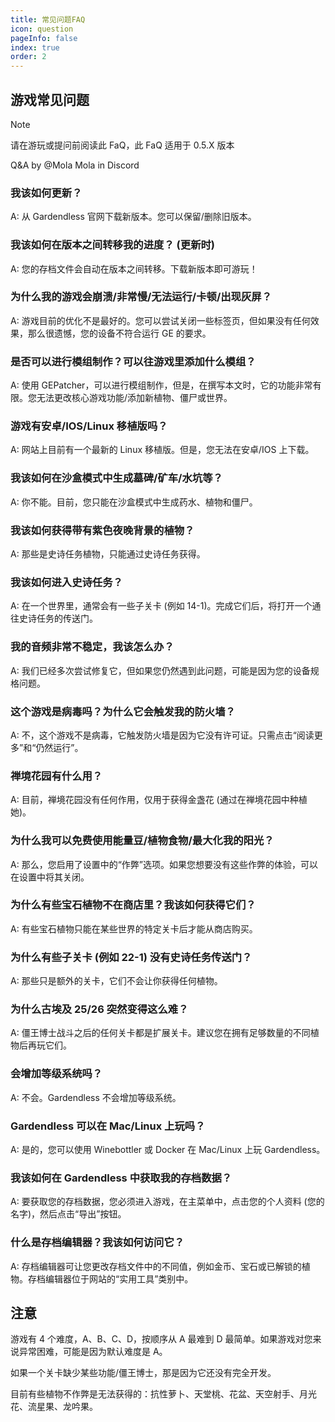 ```yaml
---
title: 常见问题FAQ
icon: question
pageInfo: false
index: true
order: 2
---
```


<script setup>
    import { onMounted } from 'vue';
    onMounted(() => {
        (window.adsbygoogle = window.adsbygoogle || []).push({});
    })
</script>

## 游戏常见问题

> [!note]
> 请在游玩或提问前阅读此 FaQ，此 FaQ 适用于 0.5.X 版本
>
> Q&A by @Mola Mola in Discord

<ins class="adsbygoogle"
     style="display:block"
     data-ad-client="ca-pub-7637695321442015"
     data-ad-slot="3900516289"
     data-ad-format="auto"
     data-full-width-responsive="true">
</ins>

### 我该如何更新？

A: 从 Gardendless 官网下载新版本。您可以保留/删除旧版本。

### 我该如何在版本之间转移我的进度？ (更新时)

A: 您的存档文件会自动在版本之间转移。下载新版本即可游玩！

### 为什么我的游戏会崩溃/非常慢/无法运行/卡顿/出现灰屏？

A: 游戏目前的优化不是最好的。您可以尝试关闭一些标签页，但如果没有任何效果，那么很遗憾，您的设备不符合运行 GE 的要求。

### 是否可以进行模组制作？可以往游戏里添加什么模组？

A: 使用 GEPatcher，可以进行模组制作，但是，在撰写本文时，它的功能非常有限。您无法更改核心游戏功能/添加新植物、僵尸或世界。

### 游戏有安卓/IOS/Linux 移植版吗？

A: 网站上目前有一个最新的 Linux 移植版。但是，您无法在安卓/IOS 上下载。

### 我该如何在沙盒模式中生成墓碑/矿车/水坑等？

A: 你不能。目前，您只能在沙盒模式中生成药水、植物和僵尸。

### 我该如何获得带有紫色夜晚背景的植物？

A: 那些是史诗任务植物，只能通过史诗任务获得。

### 我该如何进入史诗任务？

A: 在一个世界里，通常会有一些子关卡 (例如 14-1)。完成它们后，将打开一个通往史诗任务的传送门。

### 我的音频非常不稳定，我该怎么办？

A: 我们已经多次尝试修复它，但如果您仍然遇到此问题，可能是因为您的设备规格问题。

### 这个游戏是病毒吗？为什么它会触发我的防火墙？

A: 不，这个游戏不是病毒，它触发防火墙是因为它没有许可证。只需点击“阅读更多”和“仍然运行”。

### 禅境花园有什么用？

A: 目前，禅境花园没有任何作用，仅用于获得金盏花 (通过在禅境花园中种植她)。

### 为什么我可以免费使用能量豆/植物食物/最大化我的阳光？

A: 那么，您启用了设置中的“作弊”选项。如果您想要没有这些作弊的体验，可以在设置中将其关闭。

### 为什么有些宝石植物不在商店里？我该如何获得它们？

A: 有些宝石植物只能在某些世界的特定关卡后才能从商店购买。

### 为什么有些子关卡 (例如 22-1) 没有史诗任务传送门？

A: 那些只是额外的关卡，它们不会让你获得任何植物。

### 为什么古埃及 25/26 突然变得这么难？

A: 僵王博士战斗之后的任何关卡都是扩展关卡。建议您在拥有足够数量的不同植物后再玩它们。

### 会增加等级系统吗？

A: 不会。Gardendless 不会增加等级系统。

### Gardendless 可以在 Mac/Linux 上玩吗？

A: 是的，您可以使用 Winebottler 或 Docker 在 Mac/Linux 上玩 Gardendless。

### 我该如何在 Gardendless 中获取我的存档数据？

A: 要获取您的存档数据，您必须进入游戏，在主菜单中，点击您的个人资料 (您的名字)，然后点击“导出”按钮。

### 什么是存档编辑器？我该如何访问它？

A: 存档编辑器可让您更改存档文件中的不同值，例如金币、宝石或已解锁的植物。存档编辑器位于网站的“实用工具”类别中。

## 注意

游戏有 4 个难度，A、B、C、D，按顺序从 A 最难到 D 最简单。如果游戏对您来说异常困难，可能是因为默认难度是 A。

如果一个关卡缺少某些功能/僵王博士，那是因为它还没有完全开发。

目前有些植物不作弊是无法获得的：抗性萝卜、天堂桃、花盆、天空射手、月光花、流星果、龙吟果。
